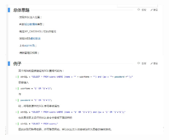 ![image-20220523200815829](https://raw.githubusercontent.com/aiiw/office/main/img/image-20220523200815829.png)

